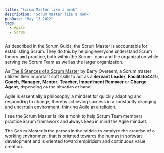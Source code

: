 ```yaml
---
title: "Scrum Master like a monk"
description: "Scrum Master like a monk"
pubDate: "May 13 2022"
tags:
  - Agile
  - Scrum
---
```


As described in the Scrum Guide, the Scrum Master is accountable for establishing Scrum. They do this by helping everyone understand Scrum theory and practice, both within the Scrum Team and the organization while serving the Scrum Team as well as the larger organization.

As [The 8 Stances of a Scrum Master](https://www.scrum.org/resources/8-stances-scrum-master) by Barry Overeem, a Scrum master utilizes their important soft skills to act as a **Servant Leader**, **Facilitato4411r**, **Coach**, **Manager**, **Mentor**, **Teacher**, **Impediment Remover** or **Change Agent**, depending on the situation at hand.

Agile is essentially a philosophy, a mindset for quickly adapting and responding to change, thereby achieving success in a constantly changing and uncertain environment, thinking Agile as a religion.

I see the Scrum Master is like a monk to help Scrum Team members practice Scrum framework and always keep in mind the Agile mindset.

The Scrum Master is the person in the middle to catalyze the creation of a working environment that is oriented towards the human in software development and is oriented toward empiricism and continuous value creation.
